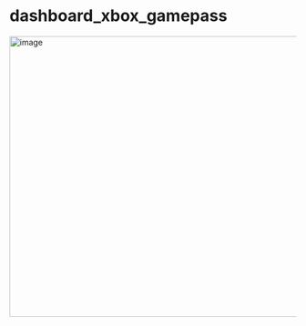 # dashboard_xbox_gamepass

<img width="843" height="493" alt="image" src="https://github.com/user-attachments/assets/772c7825-afab-46da-a0d3-1395fa49c5de" />
